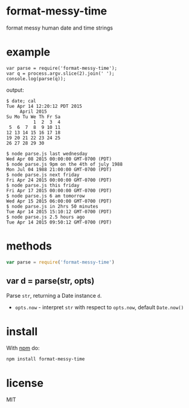 # format-messy-time

format messy human date and time strings

<!-- [![build status](https://travis-ci.org/substack/parse-messy-time.svg)](https://travis-ci.org/substack/parse-messy-time) -->

# example

```
var parse = require('format-messy-time');
var q = process.argv.slice(2).join(' ');
console.log(parse(q));
```

output:

```
$ date; cal
Tue Apr 14 12:20:12 PDT 2015
     April 2015       
Su Mo Tu We Th Fr Sa  
          1  2  3  4  
 5  6  7  8  9 10 11  
12 13 14 15 16 17 18  
19 20 21 22 23 24 25  
26 27 28 29 30        
                      
$ node parse.js last wednesday
Wed Apr 08 2015 00:00:00 GMT-0700 (PDT)
$ node parse.js 9pm on the 4th of july 1988
Mon Jul 04 1988 21:00:00 GMT-0700 (PDT)
$ node parse.js next friday
Fri Apr 24 2015 00:00:00 GMT-0700 (PDT)
$ node parse.js this friday
Fri Apr 17 2015 00:00:00 GMT-0700 (PDT)
$ node parse.js 6 am tomorrow
Wed Apr 15 2015 06:00:00 GMT-0700 (PDT)
$ node parse.js in 2hrs 50 minutes
Tue Apr 14 2015 15:10:12 GMT-0700 (PDT)
$ node parse.js 2.5 hours ago
Tue Apr 14 2015 09:50:12 GMT-0700 (PDT)
```

# methods

``` js
var parse = require('format-messy-time')
```

## var d = parse(str, opts)

Parse `str`, returning a Date instance `d`.

* `opts.now` - interpret `str` with respect to `opts.now`, default `Date.now()`

# install

With [npm](https://npmjs.org) do:

```
npm install format-messy-time
```

# license

MIT
